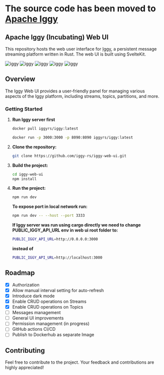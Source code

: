 # The source code has been moved to [Apache Iggy](https://github.com/apache/iggy/)

## Apache Iggy (Incubating) Web UI

This repository hosts the web user interface for [Iggy](https://github.com/iggy-rs/iggy), a persistent message streaming platform written in Rust. The web UI is built using SvelteKit.

![iggy](static/signIn.png)
![iggy](static/stats.png)
![iggy](static/permissions.png)
![iggy](static/streams.png)
![iggy](static/streamsLight.png)

## Overview

The Iggy Web UI provides a user-friendly panel for managing various aspects of the Iggy platform, including streams, topics, partitions, and more.

### Getting Started

1. **Run Iggy server first**

   ```sh
   docker pull iggyrs/iggy:latest
   ```

   ```sh
   docker run -p 3000:3000 -p 8090:8090 iggyrs/iggy:latest
   ```

1. **Clone the repository:**

   ```sh
   git clone https://github.com/iggy-rs/iggy-web-ui.git
   ```

1. **Build the project:**

   ```sh
   cd iggy-web-ui
   npm install
   ```

1. **Run the project:**

   ```sh
   npm run dev
   ```

   **To expose port in local network run:**

   ```sh
   npm run dev -- --host --port 3333
   ```

   **If Iggy server was run using cargo directly we need to change PUBLIC_IGGY_API_URL env in web ui root folder to:**

   ```sh
   PUBLIC_IGGY_API_URL=http://0.0.0.0:3000
   ```

   **instead of**

   ```sh
   PUBLIC_IGGY_API_URL=http://localhost:3000
   ```

## Roadmap

- [x] Authorization
- [x] Allow manual interval setting for auto-refresh
- [x] Introduce dark mode
- [x] Enable CRUD operations on Streams
- [x] Enable CRUD operations on Topics
- [ ] Messages management
- [ ] General UI improvements
- [ ] Permission management (in progress)
- [ ] GitHub actions CI/CD
- [ ] Publish to Dockerhub as separate Image

## Contributing

Feel free to contribute to the project. Your feedback and contributions are highly appreciated!
